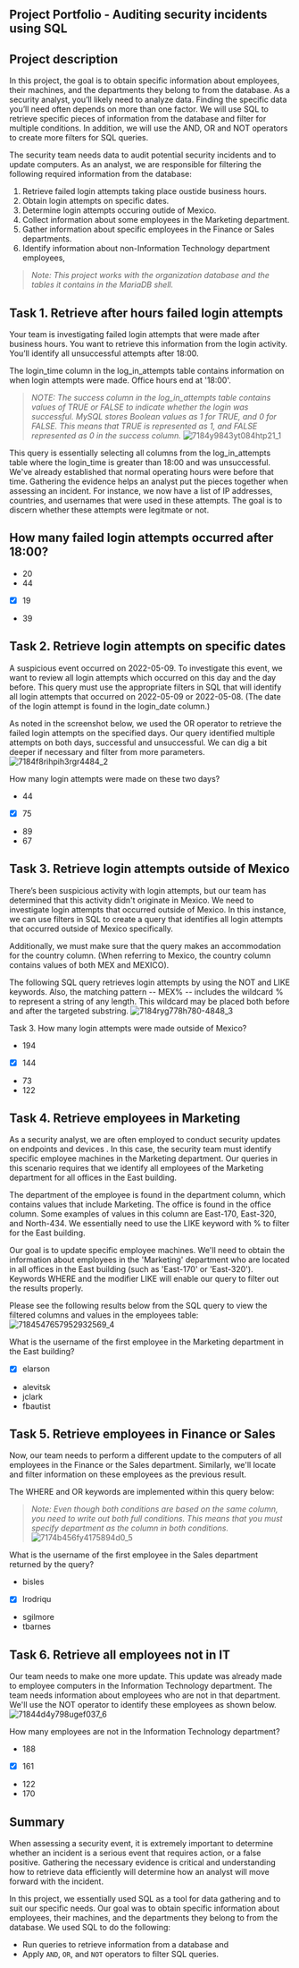 ## Project Portfolio - Auditing security incidents using SQL
## Project description

In this project, the goal is to obtain specific information about employees, their machines, and the departments they belong to from the database. As a security analyst, you’ll likely need to analyze data. Finding the specific data you’ll need often depends on more than one factor. We will use SQL to retrieve specific pieces of information from the database and filter for multiple conditions. In addition, we will use the AND, OR and NOT operators to create more filters for SQL queries.

The security team needs data to audit potential security incidents and to update computers. As an analyst, we are responsible for filtering the following required information from the database:

1. Retrieve failed login attempts taking place oustide business hours. 
2. Obtain login attempts on specific dates.
3. Determine login attempts occuring outide of Mexico.
4. Collect information about some employees in the Marketing department.
5. Gather information about specific employees in the Finance or Sales departments. 
6. Identify information about non-Information Technology department employees,

  >_Note: This project works with the organization database and the tables it contains in the MariaDB shell._

## Task 1. Retrieve after hours failed login attempts

Your team is investigating failed login attempts that were made after business hours. You want to retrieve this information from the login activity. You’ll identify all unsuccessful attempts after 18:00.

The login_time column in the log_in_attempts table contains information on when login attempts were made. Office hours end at '18:00'.

   >_NOTE: The success column in the log_in_attempts table contains values of TRUE or FALSE to indicate whether the login was successful. MySQL stores Boolean values as 1 for TRUE, and 0 for FALSE. This means that TRUE is represented as 1, and FALSE represented as 0 in the success column._
![7184y9843yt084htp21_1](https://github.com/Char-Hunt/Projects-portfolio/assets/138831832/7db91d7c-eb05-4b45-8b82-025fbabaceb5)

This query is essentially selecting all columns from the log_in_attempts table where the login_time is greater than 18:00 and was unsuccessful. We've already established that normal operating hours were before that time. Gathering the evidence helps an analyst put the pieces together when assessing an incident. For instance, we now have a list of IP addresses, countries, and usernames that were used in these attempts. The goal is to discern whether these attempts were legitmate or not.

## How many failed login attempts occurred after 18:00?

  -  20
  -  44
  - [x] 19
  -  39

## Task 2. Retrieve login attempts on specific dates

A suspicious event occurred on 2022-05-09. To investigate this event, we want to review all login attempts which occurred on this day and the day before. This query must use the appropriate filters in SQL that will identify all login attempts that occurred on 2022-05-09 or 2022-05-08. (The date of the login attempt is found in the login_date column.)

As noted in the screenshot below, we used the OR operator to retrieve the failed login attempts on the specified days. Our query identified multiple attempts on both days, successful and unsuccessful. We can dig a bit deeper if necessary and filter from more parameters.
![7184f8rihpih3rgr4484_2](https://github.com/Char-Hunt/Projects-portfolio/assets/138831832/e81d84ca-23e7-40cd-9bc5-4b01d5668ff9)

How many login attempts were made on these two days?

  - 44
  - [x] 75
  - 89
  - 67

## Task 3. Retrieve login attempts outside of Mexico

There’s been suspicious activity with login attempts, but our team has determined that this activity didn't originate in Mexico. We need to investigate login attempts that occurred outside of Mexico. In this instance, we can use filters in SQL to create a query that identifies all login attempts that occurred outside of Mexico specifically.

Additionally, we must make sure that the query makes an accommodation for the country column. (When referring to Mexico, the country column contains values of both MEX and MEXICO).

The following SQL query retrieves login attempts by using the NOT and LIKE keywords. Also, the matching pattern -- MEX% -- includes the wildcard % to represent a string of any length. This wildcard may be placed both before and after the targeted substring.
![7184ryg778h780-4848_3](https://github.com/Char-Hunt/Projects-portfolio/assets/138831832/58cd7695-7b2c-4b6e-80f0-24a890567544)

Task 3. How many login attempts were made outside of Mexico?

  - 194
  - [x] 144
  - 73
  - 122

## Task 4. Retrieve employees in Marketing

As a security analyst, we are often employed to conduct security updates on endpoints and devices . In this case, the security team must identify specific employee machines in the Marketing department. Our queries in this scenario requires that we identify all employees of the Marketing department for all offices in the East building.

  The department of the employee is found in the department column, which contains values that include Marketing. The office is found in the office column. Some examples of values in this column are East-170, East-320, and North-434. We essentially need to use the LIKE keyword with % to filter for the East building.

Our goal is to update specific employee machines. We'll need to obtain the information about employees in the 'Marketing' department who are located in all offices in the East building (such as 'East-170' or 'East-320'). Keywords WHERE and the modifier LIKE will enable our query to filter out the results properly.

Please see the following results below from the SQL query to view the filtered columns and values in the employees table:
![7184547657952932569_4](https://github.com/Char-Hunt/Projects-portfolio/assets/138831832/a0388c20-3565-4a94-bfc4-287a89296f5a)

What is the username of the first employee in the Marketing department in the East building?

  - [x] elarson
  - alevitsk
  - jclark
  - fbautist

## Task 5. Retrieve employees in Finance or Sales

Now, our team needs to perform a different update to the computers of all employees in the Finance or the Sales department. Similarly, we'll locate and filter information on these employees as the previous result.

The WHERE and OR keywords are implemented within this query below:

   >_Note: Even though both conditions are based on the same column, you need to write out both full conditions. This means that you must specify department as the column in both conditions._
![7174b456fy4175894d0_5](https://github.com/Char-Hunt/Projects-portfolio/assets/138831832/d7dc4b5c-b994-4617-a36d-ec9ffe0b3d45)

What is the username of the first employee in the Sales department returned by the query?

  - bisles
  - [x] lrodriqu
  - sgilmore
  - tbarnes

## Task 6. Retrieve all employees not in IT

Our team needs to make one more update. This update was already made to employee computers in the Information Technology department. The team needs information about employees who are not in that department. We'll use the NOT operator to identify these employees as shown below.
![71844d4y798ugef037_6](https://github.com/Char-Hunt/Projects-portfolio/assets/138831832/9f2aeaf5-323d-4273-bed5-fdc0baa67b60)

How many employees are not in the Information Technology department?

  - 188
  - [x] 161
  - 122
  - 170

## Summary

When assessing a security event, it is extremely important to determine whether an incident is a serious event that requires action, or a false positive. Gathering the necessary evidence is critical and understanding how to retrieve data efficiently will determine how an analyst will move forward with the incident.

In this project, we essentially used SQL as a tool for data gathering and to suit our specific needs. Our goal was to obtain specific information about employees, their machines, and the departments they belong to from the database. We used SQL to do the following:

  - Run queries to retrieve information from a database and
  - Apply <code>AND</code>, <code>OR</code>, and <code>NOT</code> operators to filter SQL queries.
